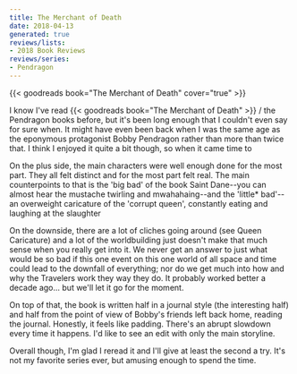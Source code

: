 ```yaml
---
title: The Merchant of Death
date: 2018-04-13
generated: true
reviews/lists:
- 2018 Book Reviews
reviews/series:
- Pendragon
---
```

{{< goodreads book="The Merchant of Death" cover="true" >}}

I know I've read {{< goodreads book="The Merchant of Death" >}} / the Pendragon books before, but it's been long enough that I couldn't even say for sure when. It might have even been back when I was the same age as the eponymous protagonist Bobby Pendragon rather than more than twice that. I think I enjoyed it quite a bit though, so when it came time to  

On the plus side, the main characters were well enough done for the most part. They all felt distinct and for the most part felt real. The main counterpoints to that is the 'big bad' of the book Saint Dane--you can almost hear the mustache twirling and mwahahaing--and the 'little* bad'--an overweight caricature of the 'corrupt queen', constantly eating and laughing at the slaughter  

<!--more-->

On the downside, there are a lot of cliches going around (see Queen Caricature) and a lot of the worldbuilding just doesn't make that much sense when you really get into it. We never get an answer to just what would be so bad if this one event on this one world of all space and time could lead to the downfall of everything; nor do we get much into how and why the Travelers work they way they do. It probably worked better a decade ago... but we'll let it go for the moment.  

On top of that, the book is written half in a journal style (the interesting half) and half from the point of view of Bobby's friends left back home, reading the journal. Honestly, it feels like padding. There's an abrupt slowdown every time it happens. I'd like to see an edit with only the main storyline.  

Overall though, I'm glad I reread it and I'll give at least the second a try. It's not my favorite series ever, but amusing enough to spend the time.


